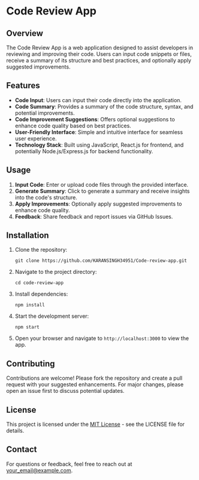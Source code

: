 

# Code Review App

## Overview
The Code Review App is a web application designed to assist developers in reviewing and improving their code. Users can input code snippets or files, receive a summary of its structure and best practices, and optionally apply suggested improvements.

## Features
- **Code Input**: Users can input their code directly into the application.
- **Code Summary**: Provides a summary of the code structure, syntax, and potential improvements.
- **Code Improvement Suggestions**: Offers optional suggestions to enhance code quality based on best practices.
- **User-Friendly Interface**: Simple and intuitive interface for seamless user experience.
- **Technology Stack**: Built using JavaScript, React.js for frontend, and potentially Node.js/Express.js for backend functionality.

## Usage
1. **Input Code**: Enter or upload code files through the provided interface.
2. **Generate Summary**: Click to generate a summary and receive insights into the code's structure.
3. **Apply Improvements**: Optionally apply suggested improvements to enhance code quality.
4. **Feedback**: Share feedback and report issues via GitHub Issues.

## Installation
1. Clone the repository:
   ```
   git clone https://github.com/KARANSINGH34951/Code-review-app.git
   ```
2. Navigate to the project directory:
   ```
   cd code-review-app
   ```
3. Install dependencies:
   ```
   npm install
   ```
4. Start the development server:
   ```
   npm start
   ```
5. Open your browser and navigate to `http://localhost:3000` to view the app.

## Contributing
Contributions are welcome! Please fork the repository and create a pull request with your suggested enhancements. For major changes, please open an issue first to discuss potential updates.

## License
This project is licensed under the [MIT License](https://opensource.org/licenses/MIT) - see the LICENSE file for details.

## Contact
For questions or feedback, feel free to reach out at [your_email@example.com](mailto:ceitkaransingh2026@example.com).

